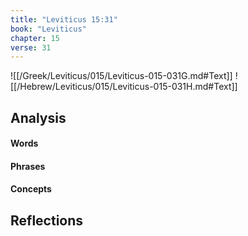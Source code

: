 ```yaml
---
title: "Leviticus 15:31"
book: "Leviticus"
chapter: 15
verse: 31
---
```

![[/Greek/Leviticus/015/Leviticus-015-031G.md#Text]]
![[/Hebrew/Leviticus/015/Leviticus-015-031H.md#Text]]

## Analysis

#### Words

#### Phrases

#### Concepts

## Reflections
